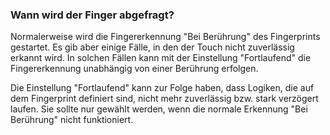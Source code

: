 ﻿### Wann wird der Finger abgefragt?

Normalerweise wird die Fingererkennung "Bei Berührung" des Fingerprints gestartet. Es gib aber einige Fälle, in den der Touch nicht zuverlässig erkannt wird. In solchen Fällen kann mit der Einstellung "Fortlaufend" die Fingererkennung unabhängig von einer Berührung erfolgen.

Die Einstellung "Fortlaufend" kann zur Folge haben, dass Logiken, die auf dem Fingerprint definiert sind, nicht mehr zuverlässig bzw. stark verzögert laufen. Sie sollte nur gewählt werden, wenn die normale Erkennung "Bei Berührung" nicht funktioniert.

